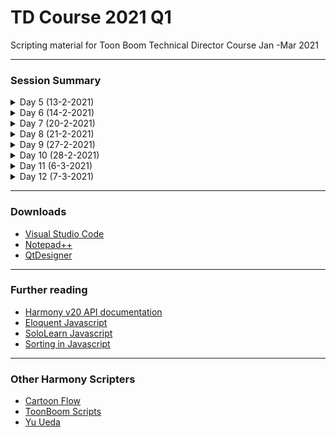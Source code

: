 # TD Course 2021 Q1
Scripting material for Toon Boom Technical Director Course Jan -Mar 2021

 - - - -
 
### Session Summary
<details>
  <summary> Day 5 (13-2-2021) </summary>
  
  1. Introduction to QtScripting in Harmony
  2. Creating a script
  3. Scripting Window , Scripting Toolbar , Message Log
  4. Storage & Sharing
  5. Debugger
  6. Github & Github Desktop
</details>

<details>
  <summary> Day 6 (14-2-2021) </summary>
  
  1. [Hello World Function](https://github.com/toon-tools/TD_Course_2021_Q1/blob/main/TD_1_helloWorld.js)
  2. Creat a Button in Scripting Toolbar
      1. add icon
      2. add tooltip
      3. add image as tooltip
  3. [Get Scene Information](https://github.com/toon-tools/TD_Course_2021_Q1/blob/main/TD_2_sceneInformation.js)
  3. [Create & write to & read from external ( .txt) file](https://github.com/toon-tools/TD_Course_2021_Q1/blob/main/TD_3_createTextFile.js)
</details>

<details>
  <summary> Day 7 (20-2-2021) </summary>
  
  1. [Get selection information]( https://github.com/toon-tools/TD_Course_2021_Q1/blob/main/TD_4_getSelectionInformation.js)
  2. [Add composite]( https://github.com/toon-tools/TD_Course_2021_Q1/commit/57e2623babb906f32d547e6423d45e0ecd41b764#diff-12735b03a1ccd141978d998b5bbc42eb636e549e72177919c92632705d8ff42a )
  3. [Add and use display](https://github.com/toon-tools/TD_Course_2021_Q1/blob/main/TD_5_addAndUseDisplay.js ) 
  
</details>

<details>
  <summary> Day 8 (21-2-2021) </summary>
  
  1. [Key Modifiers](https://github.com/toon-tools/TD_Course_2021_Q1/blob/main/TD_6_keyModifiers.js)
  2. ~~Find unconnected nodes~~
  3. [Create Custom Shortcuts](https://github.com/toon-tools/TD_Course_2021_Q1/tree/main/TD_7_customShortcuts)
  4. [Create Custom Menu Buttons](https://github.com/toon-tools/TD_Course_2021_Q1/tree/main/TD_8_customMenu)
  
</details>

<details>
  <summary> Day 9 (27-2-2021) </summary>
  
  1. Create Custom Window UI (with QT creator)
  2. Expressions
  3. Master Controllers Introduction
  
</details>

<details>
  <summary> Day 10 (28-2-2021) </summary>
  
  1. Create asset for use with master controller ( mug filling up )
  2. Master controller for existing 360 rig with mouthshapes
  
</details>

<details>
  <summary> Day 11 (6-3-2021) </summary>
  
  1. Create own Script master controller
  
</details>

<details>
  <summary> Day 12 (7-3-2021) </summary>
  
  1. Create a scripted drawing tool
  
</details>

 - - - -
 
### Downloads
* [Visual Studio Code](https://code.visualstudio.com/Download)
* [Notepad++](https://notepad-plus-plus.org/downloads/)
* [QtDesigner](https://build-system.fman.io/qt-designer-download)

 - - - -
 
### Further reading
* [Harmony v20 API documentation](https://docs.toonboom.com/help/harmony-20/scripting/script/index.html)
* [Eloquent Javascript](https://eloquentjavascript.net/)
* [SoloLearn Javascript](https://www.sololearn.com/learning/1024)
* [Sorting in Javascript](https://developer.mozilla.org/en-US/docs/Web/JavaScript/Reference/Global_Objects/Array/sort)

 - - - -
 
### Other Harmony Scripters
* [Cartoon Flow](http://www.cartoonflow.com/)
* [ToonBoom Scripts](https://toonboomscripts.com/)
* [Yu Ueda](http://raindropmoment.com/harmony-script/)
